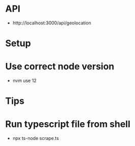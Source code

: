 # API
  - http://localhost:3000/api/geolocation

# Setup
  # Use correct node version
  - nvm use 12

# Tips
  # Run typescript file from shell
  - npx ts-node scrape.ts